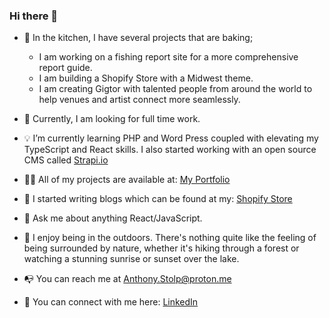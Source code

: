 ### Hi there 👋

- :honey_pot: In the kitchen, I have several projects that are baking;
      <ul>
            <li>I am working on a fishing report site for a more comprehensive report guide.</li>
            <li>I am building a Shopify Store with a Midwest theme.</li>
            <li>I am creating Gigtor with talented people from around the world to help venues and artist connect more seamlessly.</li>
      </ul>
- :eyes: Currently, I am looking for full time work.
- :bulb: I’m currently learning PHP and Word Press coupled with elevating my TypeScript and React skills. I also started working with an open source CMS called <a href="https://strapi.io">Strapi.io</a>
- :man_technologist: All of my projects are available at: <a href="https://anthonystolp.dev">My Portfolio</a>
- :memo: I started writing blogs which can be found at my: <a href="https://PolarLightsApparel.com/blogs/news">Shopify Store</a>
- :speech_balloon: Ask me about anything React/JavaScript.
- :evergreen_tree: I enjoy being in the outdoors. There's nothing quite like the feeling of being surrounded by nature, whether it's hiking through a forest or watching a stunning sunrise or sunset over the lake.

- :mailbox_with_no_mail: You can reach me at <a href="mailto:anthony.stolp@proton.me">Anthony.Stolp@proton.me</a>
- :handshake: You can connect with me here: <a href="https://linkedin.com/in/anthonyjstolp">LinkedIn</a>
